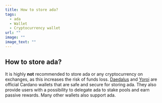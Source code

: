 ```yaml
---
title: How to store ada?
tags:
  - ada
  - Wallet
  - Cryptocurrency wallet
url: ""
image: ""
image_text: ""
---
```


## How to store ada?

It is highly **not** recommended to store ada or any cryptocurrency on exchanges, as this increases the risk of funds loss. [Daedalus](https://daedaluswallet.io/) and [Yoroi](https://yoroi-wallet.com/#/) are official Cardano wallets that are safe and secure for storing ada. They also provide users with a possibility to delegate ada to stake pools and earn passive rewards. Many other wallets also support ada.
